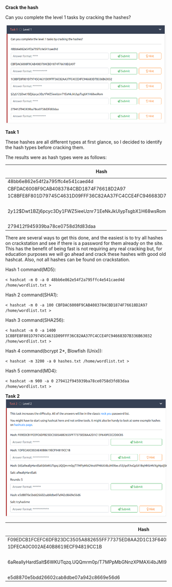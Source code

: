 **Crack the hash**

Can you complete the level 1 tasks by cracking the hashes?


![Task 1 screenshot](screenshots/hmcths1.png)

**Task 1**

These hashes are all different types at first glance, so I decided to identify
the hash types before cracking them.

The results were as hash types were as follows:

Hash | Identified Type
------------ | -------------
48bb6e862e54f2a795ffc4e541caed4d | MD5
CBFDAC6008F9CAB4083784CBD1874F76618D2A97 | SHA1
1C8BFE8F801D79745C4631D09FFF36C82AA37FC4CCE4FC946683D7B336B63032 | SHA256
$2y$12$Dwt1BZj6pcyc3Dy1FWZ5ieeUznr71EeNkJkUlypTsgbX1H68wsRom | bcrypt $2*$, Blowfish (Unix)
279412f945939ba78ce0758d3fd83daa | MD4

There are several ways to get this done, and the easiest is to try all hashes on
crackstation and see if there is a password for them already on the site. This has
the benefit of being fast is not requiring any real cracking but, for education
purposes we will go ahead and crack these hashes with good old hashcat. Also, not all hashes can be found on crackstation.

Hash 1 command(MD5):

`< hashcat -m 0 -a 0 48bb6e862e54f2a795ffc4e541caed4d /home/wordlist.txt >`

Hash 2 command(SHA1):

`< hashcat -m 0 -a 100 CBFDAC6008F9CAB4083784CBD1874F76618D2A97 /home/wordlist.txt >`

Hash 3 command(SHA256):

`< hashcat -m 0 -a 1400 1C8BFE8F801D79745C4631D09FFF36C82AA37FC4CCE4FC946683D7B336B63032 /home/wordlist.txt >`

Hash 4 command(bcrypt $2*$, Blowfish (Unix)):

`< hashcat -m 3200 -a 0 hashes.txt /home/wordlist.txt >`

Hash 5 command(MD4):

`< hashcat -m 900 -a 0 279412f945939ba78ce0758d3fd83daa /home/wordlist.txt >`

**Task 2**
![Task 2 screenshot](screenshots/task2.png)

Hash | Identified Type | Salt | Rounds
------------ | ------------- | ------------ | ------------
F09EDCB1FCEFC6DFB23DC3505A882655FF77375ED8AA2D1C13F640FCCC2D0C85 | MD5
1DFECA0C002AE40B8619ECF94819CC1B | NTLM
$6$aReallyHardSalt$6WKUTqzq.UQQmrm0p/T7MPpMbGNnzXPMAXi4bJMl9be.cfi3/qxIf.hsGpS41BqMhSrHVXgMpdjS6xeKZAs02 | SHA-512, many rounds | aReallyHardSalt | 5
e5d8870e5bdd26602cab8dbe07a942c8669e56d6 | SHA1
